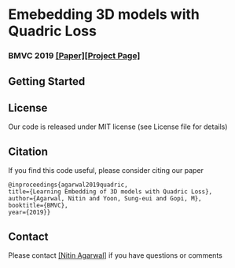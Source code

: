 # Emebedding 3D models with Quadric Loss 
### BMVC 2019 [[Paper]](https://arxiv.org/abs/1907.10250)[[Project Page]](https://www.ics.uci.edu/~agarwal/quadLoss/index.html)

## Getting Started


## License
Our code is released under MIT license (see License file for details)

## Citation
If you find this code useful, please consider citing our paper

```
@inproceedings{agarwal2019quadric,
title={Learning Embedding of 3D models with Quadric Loss},
author={Agarwal, Nitin and Yoon, Sung-eui and Gopi, M},
booktitle={BMVC},
year={2019}}
```

## Contact
Please contact [[Nitin Agarwal]](https://www.ics.uci.edu/~agarwal/) if you have questions or comments
